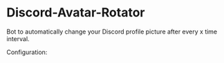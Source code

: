 # Discord-Avatar-Rotator
Bot to automatically change your Discord profile picture after every x time interval.

Configuration:

